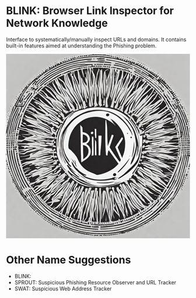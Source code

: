 # BLINK: Browser Link Inspector for Network Knowledge

Interface to systematically/manually inspect URLs and domains. It contains built-in features aimed at understanding the Phishing problem.

![Logo](assets/logo-1.png)

# Other Name Suggestions
- BLINK: 
- SPROUT: Suspicious Phishing Resource Observer and URL Tracker
- SWAT: Suspicious Web Address Tracker

